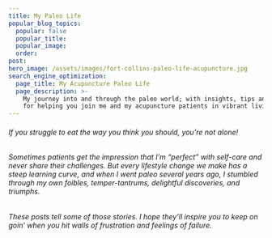 ```yaml
---
title: My Paleo Life
popular_blog_topics:
  popular: false
  popular_title:
  popular_image:
  order:
post:
hero_image: /assets/images/fort-collins-paleo-life-acupuncture.jpg
search_engine_optimization:
  page_title: My Acupuncture Paleo Life
  page_description: >-
    My journey into and through the paleo world; with insights, tips and tricks
    for helping you join me and my acupuncture patients in vibrant living!
---
```


###### If you struggle to eat the way you think you should, you’re not alone!

###### Sometimes patients get the impression that I’m “perfect” with self-care and never share their challenges. But every lifestyle change we make has a steep learning curve, and when I went paleo several years ago, I stumbled through my own foibles, temper-tantrums, delightful discoveries, and triumphs.

###### These posts tell some of those stories. I hope they’ll inspire you to keep on goin’ when you hit walls of frustration and feelings of failure.
